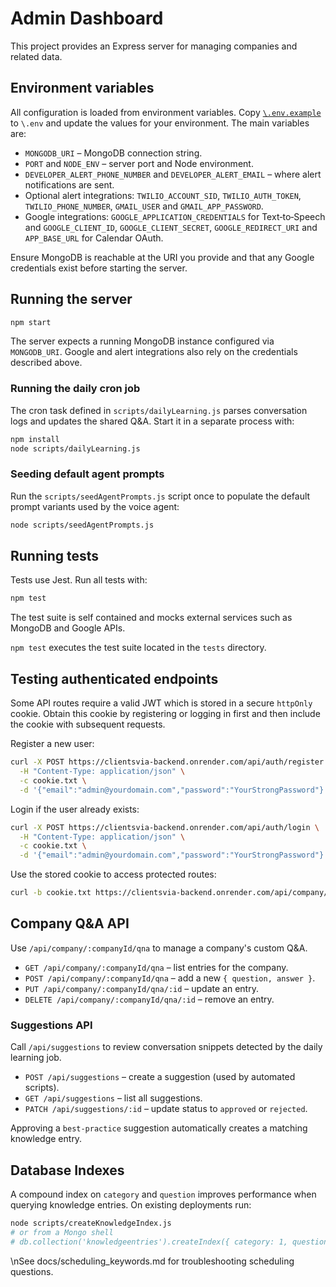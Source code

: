 # Admin Dashboard

This project provides an Express server for managing companies and related data.

## Environment variables

All configuration is loaded from environment variables. Copy
[`\.env.example`](./\.env.example) to `\.env` and update the values for your
environment. The main variables are:

- `MONGODB_URI` – MongoDB connection string.
- `PORT` and `NODE_ENV` – server port and Node environment.
- `DEVELOPER_ALERT_PHONE_NUMBER` and `DEVELOPER_ALERT_EMAIL` – where alert
  notifications are sent.
- Optional alert integrations: `TWILIO_ACCOUNT_SID`, `TWILIO_AUTH_TOKEN`,
  `TWILIO_PHONE_NUMBER`, `GMAIL_USER` and `GMAIL_APP_PASSWORD`.
- Google integrations: `GOOGLE_APPLICATION_CREDENTIALS` for Text‑to‑Speech and
  `GOOGLE_CLIENT_ID`, `GOOGLE_CLIENT_SECRET`, `GOOGLE_REDIRECT_URI` and
  `APP_BASE_URL` for Calendar OAuth.

Ensure MongoDB is reachable at the URI you provide and that any Google
credentials exist before starting the server.

## Running the server

```bash
npm start
```

The server expects a running MongoDB instance configured via `MONGODB_URI`.
Google and alert integrations also rely on the credentials described above.

### Running the daily cron job

The cron task defined in `scripts/dailyLearning.js` parses conversation logs and
updates the shared Q&A. Start it in a separate process with:

```bash
npm install
node scripts/dailyLearning.js
```

### Seeding default agent prompts

Run the `scripts/seedAgentPrompts.js` script once to populate the default
prompt variants used by the voice agent:

```bash
node scripts/seedAgentPrompts.js
```

## Running tests

Tests use Jest. Run all tests with:

```bash
npm test
```

The test suite is self contained and mocks external services such as MongoDB and
Google APIs.

`npm test` executes the test suite located in the `tests` directory.

## Testing authenticated endpoints

Some API routes require a valid JWT which is stored in a secure `httpOnly`
cookie. Obtain this cookie by registering or logging in first and then include
the cookie with subsequent requests.

Register a new user:

```bash
curl -X POST https://clientsvia-backend.onrender.com/api/auth/register \
  -H "Content-Type: application/json" \
  -c cookie.txt \
  -d '{"email":"admin@yourdomain.com","password":"YourStrongPassword"}'
```

Login if the user already exists:

```bash
curl -X POST https://clientsvia-backend.onrender.com/api/auth/login \
  -H "Content-Type: application/json" \
  -c cookie.txt \
  -d '{"email":"admin@yourdomain.com","password":"YourStrongPassword"}'
```

Use the stored cookie to access protected routes:

```bash
curl -b cookie.txt https://clientsvia-backend.onrender.com/api/company/685fbe32f2dd80e7e46ba663
```

## Company Q&A API

Use `/api/company/:companyId/qna` to manage a company's custom Q&A.

- `GET /api/company/:companyId/qna` – list entries for the company.
- `POST /api/company/:companyId/qna` – add a new `{ question, answer }`.
- `PUT /api/company/:companyId/qna/:id` – update an entry.
- `DELETE /api/company/:companyId/qna/:id` – remove an entry.

### Suggestions API

Call `/api/suggestions` to review conversation snippets detected by the daily
learning job.

- `POST /api/suggestions` – create a suggestion (used by automated scripts).
- `GET /api/suggestions` – list all suggestions.
- `PATCH /api/suggestions/:id` – update status to `approved` or `rejected`.

Approving a `best-practice` suggestion automatically creates a matching
knowledge entry.


## Database Indexes

A compound index on `category` and `question` improves performance when querying knowledge entries. On existing deployments run:

```bash
node scripts/createKnowledgeIndex.js
# or from a Mongo shell
# db.collection('knowledgeentries').createIndex({ category: 1, question: 1 })
```

<!-- Force redeploy - 2025-06-29 16:00 EDT -->\nSee docs/scheduling_keywords.md for troubleshooting scheduling questions.
